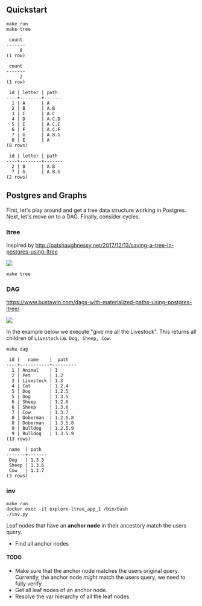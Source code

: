 ## Quickstart

```
make run
make tree
```

```
 count
-------
     8
(1 row)

 count
-------
     2
(1 row)

 id | letter | path
----+--------+-------
  1 | A      | A
  2 | B      | A.B
  3 | C      | A.C
  4 | D      | A.C.D
  5 | E      | A.C.E
  6 | F      | A.C.F
  7 | G      | A.B.G
  8 | E      | A
(8 rows)

 id | letter | path
----+--------+-------
  2 | B      | A.B
  7 | G      | A.B.G
(2 rows)

```

## Postgres and Graphs

First, let's play around and get a tree data structure working in Postgres. Next, let's move on to a DAG. Finally, consider cycles.

### ltree

Inspired by http://patshaughnessy.net/2017/12/13/saving-a-tree-in-postgres-using-ltree

<img src="http://patshaughnessy.net/assets/2017/12/11/example-tree.png">


```
make tree
```


### DAG


https://www.bustawin.com/dags-with-materialized-paths-using-postgres-ltree/

<img src="https://www.codeproject.com/KB/database/Modeling_DAGs_on_SQL_DBs/Figure3.gif">

In the example below we execute "give me all the Livestock". This returns all children of `Livestock` i.e. `Dog, Sheep, Cow`.


```
make dag
```

```
 id |   name    |  path
----+-----------+---------
  1 | Animal    | 1
  2 | Pet       | 1.2
  3 | Livestock | 1.3
  4 | Cat       | 1.2.4
  5 | Dog       | 1.2.5
  5 | Dog       | 1.3.5
  6 | Sheep     | 1.2.6
  6 | Sheep     | 1.3.6
  7 | Cow       | 1.3.7
  8 | Doberman  | 1.2.5.8
  8 | Doberman  | 1.3.5.8
  9 | Bulldog   | 1.2.5.9
  9 | Bulldog   | 1.3.5.9
(13 rows)

 name  | path
-------+-------
 Dog   | 1.3.5
 Sheep | 1.3.6
 Cow   | 1.3.7
(3 rows)
```

### inv

```
make run
docker exec -it explore-ltree_app_1 /bin/bash
./inv.py
```

Leaf nodes that have an **anchor node** in their ancestory match the users query.

* Find all anchor nodes

#### TODO

* Make sure that the anchor node matches the users original query. Currently, the anchor node _might_ match the users query, we need to fully verify.
* Get all leaf nodes of an anchor node.
* Resolve the var hierarchy of all the leaf nodes.
